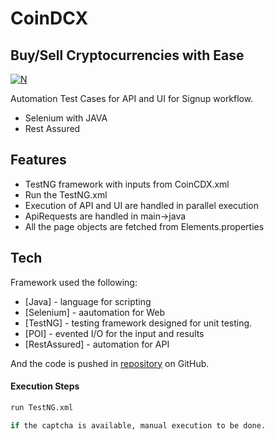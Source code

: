 # CoinDCX
## Buy/Sell Cryptocurrencies with Ease

[![N](https://financialit.net/sites/default/files/normal_share_image_1582287849.png) ](https://coindcx.com/)

Automation Test Cases for API and UI for Signup workflow.

- Selenium with JAVA
- Rest Assured

## Features

- TestNG framework with inputs from CoinCDX.xml
- Run the TestNG.xml
- Execution of API and UI are handled in parallel execution
- ApiRequests are handled in main->java
- All the page objects are fetched from Elements.properties

## Tech

Framework used the following:

- [Java] - language for scripting
- [Selenium] - aautomation for Web
- [TestNG] - testing framework designed for unit testing.
- [POI] - evented I/O for the input and results
- [RestAssured] - automation for API

And the code is pushed in [repository](https://github.com/keerthivijayan/CoinDCX) on GitHub.

#### Execution Steps



```sh
run TestNG.xml

if the captcha is available, manual execution to be done. 
```

